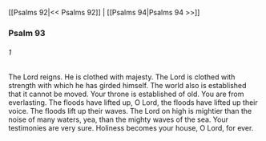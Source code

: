 [[Psalms 92|<< Psalms 92]]  |  [[Psalms 94|Psalms 94 >>]]

### Psalm 93
###### 1
The Lord reigns. He is clothed with majesty. The Lord is clothed with strength with which he has girded himself. The world also is established that it cannot be moved. Your throne is established of old. You are from everlasting. The floods have lifted up, O Lord, the floods have lifted up their voice. The floods lift up their waves. The Lord on high is mightier than the noise of many waters, yea, than the mighty waves of the sea. Your testimonies are very sure. Holiness becomes your house, O Lord, for ever.